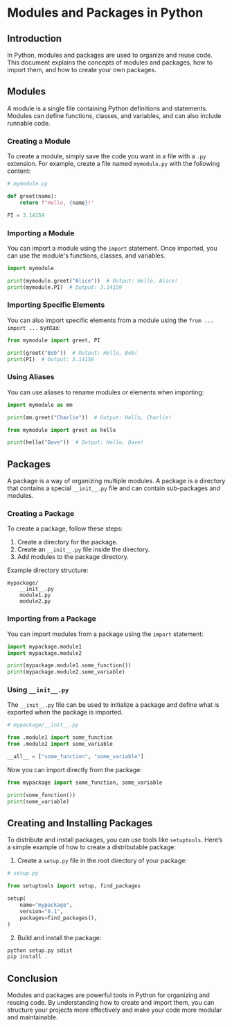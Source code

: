 # Modules and Packages in Python

## Introduction

In Python, modules and packages are used to organize and reuse code. This document explains the concepts of modules and packages, how to import them, and how to create your own packages.

## Modules

A module is a single file containing Python definitions and statements. Modules can define functions, classes, and variables, and can also include runnable code.

### Creating a Module

To create a module, simply save the code you want in a file with a `.py` extension. For example, create a file named `mymodule.py` with the following content:

```python
# mymodule.py

def greet(name):
    return f"Hello, {name}!"

PI = 3.14159
```

### Importing a Module

You can import a module using the `import` statement. Once imported, you can use the module's functions, classes, and variables.

```python
import mymodule

print(mymodule.greet("Alice"))  # Output: Hello, Alice!
print(mymodule.PI)  # Output: 3.14159
```

### Importing Specific Elements

You can also import specific elements from a module using the `from ... import ...` syntax:

```python
from mymodule import greet, PI

print(greet("Bob"))  # Output: Hello, Bob!
print(PI)  # Output: 3.14159
```

### Using Aliases

You can use aliases to rename modules or elements when importing:

```python
import mymodule as mm

print(mm.greet("Charlie"))  # Output: Hello, Charlie!

from mymodule import greet as hello

print(hello("Dave"))  # Output: Hello, Dave!
```

## Packages

A package is a way of organizing multiple modules. A package is a directory that contains a special `__init__.py` file and can contain sub-packages and modules.

### Creating a Package

To create a package, follow these steps:

1. Create a directory for the package.
2. Create an `__init__.py` file inside the directory.
3. Add modules to the package directory.

Example directory structure:

```
mypackage/
    __init__.py
    module1.py
    module2.py
```

### Importing from a Package

You can import modules from a package using the `import` statement:

```python
import mypackage.module1
import mypackage.module2

print(mypackage.module1.some_function())
print(mypackage.module2.some_variable)
```

### Using `__init__.py`

The `__init__.py` file can be used to initialize a package and define what is exported when the package is imported.

```python
# mypackage/__init__.py

from .module1 import some_function
from .module2 import some_variable

__all__ = ["some_function", "some_variable"]
```

Now you can import directly from the package:

```python
from mypackage import some_function, some_variable

print(some_function())
print(some_variable)
```

## Creating and Installing Packages

To distribute and install packages, you can use tools like `setuptools`. Here’s a simple example of how to create a distributable package:

1. Create a `setup.py` file in the root directory of your package:

```python
# setup.py

from setuptools import setup, find_packages

setup(
    name="mypackage",
    version="0.1",
    packages=find_packages(),
)
```

2. Build and install the package:

```sh
python setup.py sdist
pip install .
```

## Conclusion

Modules and packages are powerful tools in Python for organizing and reusing code. By understanding how to create and import them, you can structure your projects more effectively and make your code more modular and maintainable.
